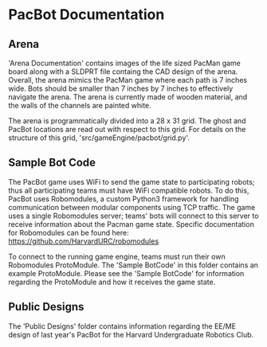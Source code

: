 # PacBot Documentation

## Arena

'Arena Documentation' contains images of the life sized PacMan game board along with a SLDPRT file containg the CAD design of the arena. Overall, the arena mimics the PacMan game where each path is 7 inches wide. Bots should be smaller than 7 inches by 7 inches to effectively navigate the arena. The arena is currently made of wooden material, and the walls of the channels are painted white.

The arena is programmatically divided into a 28 x 31 grid. The ghost and PacBot locations are read out with respect to this grid. For details on the structure of this grid, 'src/gameEngine/pacbot/grid.py'.

## Sample Bot Code

The PacBot game uses WiFi to send the game state to participating robots; thus all participating teams must have WiFi compatible robots. To do this, PacBot uses Robomodules, a custom Python3 framework for handling communication between modular components using TCP traffic. The game uses a single Robomodules server; teams' bots will connect to this server to receive information about the Pacman game state. Specific documentation for Robomodules can be found here: https://github.com/HarvardURC/robomodules

To connect to the running game engine, teams must run their own Robomodules ProtoModule. The 'Sample BotCode' in this folder contains an example ProtoModule. Please see the 'Sample BotCode' for information regarding the ProtoModule and how it receives the game state.

## Public Designs

The 'Public Designs' folder contains information regarding the EE/ME design of last year's PacBot for the Harvard Undergraduate Robotics Club.